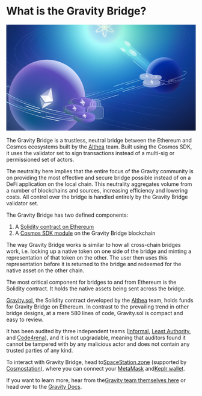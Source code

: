 # What is the Gravity Bridge?

![Gravity Image](../../../.gitbook/assets/gravity-image.png)

The Gravity Bridge is a trustless, neutral bridge between the Ethereum and Cosmos ecosystems built by the [Althea](https://www.althea.net/) team. Built using the Cosmos SDK, it uses the validator set to sign transactions instead of a multi-sig or permissioned set of actors.

The neutrality here implies that the entire focus of the Gravity community is on providing the most effective and secure bridge possible instead of on a DeFi application on the local chain. This neutrality aggregates volume from a number of blockchains and sources, increasing efficiency and lowering costs. All control over the bridge is handled entirely by the Gravity Bridge validator set.

The Gravity Bridge has two defined components:

1. A [Solidity contract on Ethereum](https://github.com/Gravity-Bridge/Gravity-Bridge/blob/main/solidity/contracts/contract-explanation.md)
2. A [Cosmos SDK module](https://github.com/Gravity-Bridge/Gravity-Bridge/tree/main/module/x/gravity/spec) on the Gravity Bridge blockchain

The way Gravity Bridge works is similar to how all cross-chain bridges work, i.e. locking up a native token on one side of the bridge and minting a representation of that token on the other. The user then uses this representation before it is returned to the bridge and redeemed for the native asset on the other chain.

The most critical component for bridges to and from Ethereum is the Solidity contract. It holds the native assets being sent across the bridge.

[Gravity.sol](https://github.com/Gravity-Bridge/Gravity-Bridge/blob/main/solidity/contracts/Gravity.sol), the Solidity contract developed by the [Althea](https://www.althea.net/) team, holds funds for Gravity Bridge on Ethereum. In contrast to the prevailing trend in other bridge designs, at a mere 580 lines of code, Gravity.sol is compact and easy to review.

It has been audited by three independent teams ([Informal](https://informal.systems/), [Least Authority](https://leastauthority.com/), and [Code4rena](https://code4rena.com/)), and it is not upgradable, meaning that auditors found it cannot be tampered with by any malicious actor and does not contain any trusted parties of any kind.

To interact with Gravity Bridge, head to[SpaceStation.zone](https://spacestation.zone/) (supported by [Cosmostation](https://www.cosmostation.io/)), where you can connect your [MetaMask](https://metamask.io/) and[Keplr wallet](https://www.keplr.app/).

If you want to learn more, hear from the[Gravity team themselves here](https://blog.cosmos.network/gravity-is-an-essential-force-of-the-cosmos-aligning-all-planets-in-orbits-in-the-composable-b1ca17de18cc) or head over to the [Gravity Docs](https://github.com/Gravity-Bridge/Gravity-Bridge).
